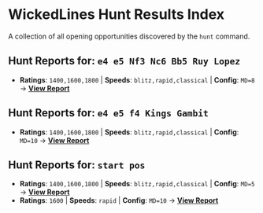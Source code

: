 # WickedLines Hunt Results Index

A collection of all opening opportunities discovered by the `hunt` command.

## Hunt Reports for: `e4 e5 Nf3 Nc6 Bb5 Ruy Lopez`

- **Ratings**: `1400,1600,1800` | **Speeds**: `blitz,rapid,classical` | **Config**: `MD=8` -> **[View Report](hunt_results/e4_e5_Nf3_Nc6_Bb5_Ruy_Lopez_ratings-1400-1600-1800_speeds-blitz-rapid-classical_MD-8_MG-1000_BF-4.md)**

## Hunt Reports for: `e4 e5 f4 Kings Gambit`

- **Ratings**: `1400,1600,1800` | **Speeds**: `blitz,rapid,classical` | **Config**: `MD=10` -> **[View Report](hunt_results/e4_e5_f4_Kings_Gambit_ratings-1400-1600-1800_speeds-blitz-rapid-classical_MD-10_MG-1000_BF-4.md)**

## Hunt Reports for: `start pos`

- **Ratings**: `1400,1600,1800` | **Speeds**: `blitz,rapid,classical` | **Config**: `MD=5` -> **[View Report](hunt_results/start_pos_ratings-1400-1600-1800_speeds-blitz-rapid-classical_MD-5_MG-1000_BF-4.md)**
- **Ratings**: `1600` | **Speeds**: `rapid` | **Config**: `MD=10` -> **[View Report](hunt_results/start_pos_ratings-1600_speeds-rapid_MD-10_MG-1000_BF-4.md)**

